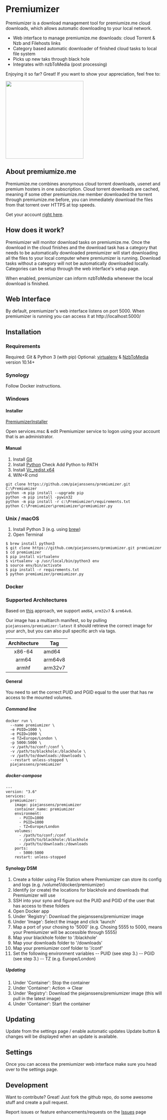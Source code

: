 # Premiumizer

Premiumizer is a download management tool for premiumize.me cloud downloads, which allows automatic downloading to your local network.

  - Web interface to manage premiumize.me downloads: cloud Torrent & Nzb and Filehosts links
  - Category based automatic downloader of finished cloud tasks to local file system
  - Picks up new taks through black hole
  - Integrates with nzbToMedia (post processing)

Enjoying it so far? Great! If you want to show your appreciation, feel free to:  

<a href="https://ko-fi.com/M4M7694D5"><img src="https://uploads-ssl.webflow.com/5c14e387dab576fe667689cf/5cbed8a4ae2b88347c06c923_BuyMeACoffee_blue-p-500.png" width="250px"></a>

## About premiumize.me
Premiumize.me combines anonymous cloud torrent downloads, usenet and premium hosters in one subscription. Cloud torrent downloads are cached, meaning if some other premiumize.me member downloaded the torrent through premiumize.me before, you can immediately download the files from that torrent over HTTPS at top speeds.

Get your account [right here](https://www.premiumize.me/ref/198754075).



## How does it work?
Premiumizer will monitor download tasks on premiumize.me.
Once the download in the cloud finishes and the download task has a category that needs to be automatically downloaded premiumizer will start downloading all the files to your local computer where premiumizer is running. Download tasks without a category will not be automatically downloaded locally. Categories can be setup through the web interface's setup page.

When enabled, premiumizer can inform nzbToMedia whenever the local download is finished.

## Web Interface
By default, premiumizer's web interface listens on port 5000.
When premiumizer is running you can access it at http://localhost:5000/ 

## Installation

### Requirements
Required: Git & Python 3 (with pip)
Optional: [virtualenv](https://pypi.python.org/pypi/virtualenv) & [NzbToMedia](https://github.com/clinton-hall/nzbToMedia) version 10.14+

### Synology
Follow Docker instructions.

### Windows
#### Installer
[PremiumizerInstaller](https://github.com/neox387/PremiumizerInstaller/releases)

Open services.msc & edit Premiumizer service to logon using your account that is an administrator.

#### Manual

1. Install [Git](https://git-scm.com/download/win)
2. Install [Python](https://www.python.org/downloads/) Check Add Python to PATH
3. Install [Vc_redist.x64](https://aka.ms/vs/17/release/vc_redist.x64.exe)
4. WIN+R cmd
```
git clone https://github.com/piejanssens/premiumizer.git C:\Premiumizer
python -m pip install --upgrade pip
python -m pip install -pywin32
python -m pip install -r c:\Premiumizer\requirements.txt
python C:\Premiumizer\premiumizer\premiumizer.py
```

### Unix / macOS

1. Install Python 3 (e.g. using [brew](http://brew.sh/))
2. Open Terminal
```
$ brew install python3
$ git clone https://github.com/piejanssens/premiumizer.git premiumizer
$ cd premiumizer
$ pip install virtualenv
$ virtualenv -p /usr/local/bin/python3 env
$ source env/bin/activate
$ pip install -r requirements.txt
$ python premiumizer/premiumizer.py
```

### Docker

### Supported Architectures
Based on [this](https://github.com/cgiraldo/docker-hello-multiarch) approach, we support `amd64`, `arm32v7` & `arm64v8`.

Our image has a multiarch manifest, so by pulling `piejanssens/premiumizer:latest` it should retrieve the correct image for your arch, but you can also pull specific arch via tags.

| Architecture | Tag |
| :----: | --- |
| x86-64 | amd64 |
| arm64 | arm64v8 |
| armhf | arm32v7 |

#### General
You need to set the correct PUID and PGID equal to the user that has rw access to the mounted volumes.

##### Command line
```
docker run \
  --name premiumizer \
  -e PUID=1000 \
  -e PGID=1000 \
  -e TZ=Europe/London \
  -p 5000:5000 \
  -v /path/to/conf:/conf \
  -v /path/to/blackhole:/blackhole \
  -v /path/to/downloads:/downloads \
  --restart unless-stopped \
  piejanssens/premiumizer
```
##### docker-compose
```
---
version: "3.6"
services:
  premiumizer:
    image: piejanssens/premiumizer
    container_name: premiumizer
    environment:
      - PUID=1000
      - PGID=1000
      - TZ=Europe/London
    volumes:
      - /path/to/conf:/conf
      - /path/to/blackhole:/blackhole
      - /path/to/downloads:/downloads
    ports:
      - 5000:5000
    restart: unless-stopped
```

#### Synology DSM
1. Create a folder using File Station where Premiumizer can store its config and logs (e.g. /volume1/docker/premiumizer)
2. Identify (or create) the locations for blackhole and downloads that Premiumizer will use
3. SSH into your syno and figure out the PUID and PGID of the user that has access to these folders
4. Open Docker app
5. Under 'Registry': Download the piejanssens/premiumizer image
6. Under 'Image': Select the image and click 'launch'
7. Map a port of your chosing to '5000' (e.g. Chosing 5555 to 5000, means your Premiumizer will be accessible through 5555)
8. Map your blackhole folder to '/blackhole'
9. Map your downloads folder to '/downloads'
10. Map your premiumizer conf folder to '/conf'
11. Set the following environment variables
-- PUID (see step 3.)
-- PGID (see step 3.)
-- TZ (e.g. Europe/London)

##### Updating
1. Under 'Container': Stop the container
2. Under 'Container': Action -> Clear
2. Under 'Registry': Download the piejanssens/premiumizer image (this will pull in the latest image)
3. Under 'Container': Start the container 

## Updating
Update from the settings page / enable automatic updates
Update button & changes will be displayed when an update is available.

## Settings
Once you can access the premiumizer web interface make sure you head over to the settings page.

## Development
Want to contribute? Great!
Just fork the github repo, do some awesome stuff and create a pull request.

Report issues or feature enhancements/requests on the [Issues](https://github.com/piejanssens/premiumizer/issues) page
